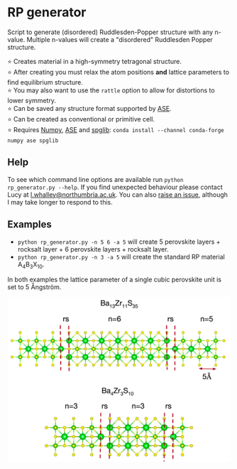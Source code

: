 # RP generator

Script to generate (disordered) Ruddlesden-Popper structure with any n-value. 
Multiple n-values will create a "disordered" Ruddlesden Popper structure.

⭐ Creates material in a high-symmetry tetragonal structure.  
⭐ After creating you must relax the atom positions **and** lattice parameters to find equilibrium structure.  
⭐ You may also want to use the `rattle` option to allow for distortions to lower symmetry.  
⭐ Can be saved any structure format supported by [ASE](https://wiki.fysik.dtu.dk/ase/).  
⭐ Can be created as conventional or primitive cell.  
⭐ Requires [Numpy](https://numpy.org/), [ASE](https://wiki.fysik.dtu.dk/ase/) and [spglib](https://spglib.readthedocs.io/en/stable/index.html): `conda install --channel conda-forge numpy ase spglib`

## Help

To see which command line options are available run `python rp_generator.py --help`. If you find unexpected behaviour please contact Lucy at l.whalley@northumbria.ac.uk. You can also [raise an issue](https://github.com/NU-CEM/rp_generator/issues), although I may take longer to respond to this.

## Examples

- `python rp_generator.py -n 5 6 -a 5` will create 5 perovskite layers + rocksalt layer + 6 perovskite layers + rocksalt layer.
- `python rp_generator.py -n 3 -a 5` will create the standard RP material A<sub>4</sub>B<sub>3</sub>X<sub>10</sub>.

In both examples the lattice parameter of a single cubic perovskite unit is set to 5 Ångström.

![Picture of structures formed in example](./RP_example.png)




